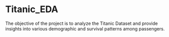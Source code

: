 # Titanic_EDA
The objective of the project is to analyze the Titanic Dataset and provide insights into various demographic and survival patterns among passengers. 
